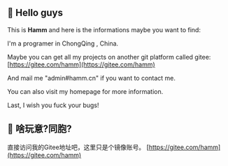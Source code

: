 ## 👋 Hello guys 

This is **Hamm** and here is the informations maybe you want to find:

I'm a programer in ChongQing , China.

Maybe you can get all my projects on another git platform called gitee: [https://gitee.com/hamm](https://gitee.com/hamm)

And mail me "admin#hamm.cn" if you want to contact me.

You can also visit my homepage for more information.

Last, I wish you fuck your bugs!

## 👋 啥玩意?同胞?

直接访问我的Gitee地址吧，这里只是个镜像账号。 [https://gitee.com/hamm](https://gitee.com/hamm)
